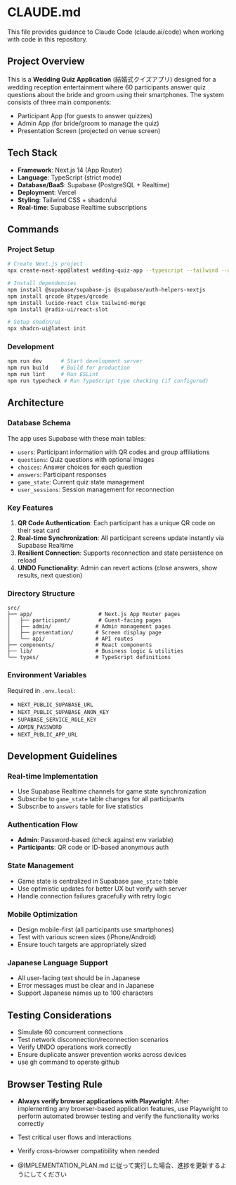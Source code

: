 # CLAUDE.md

This file provides guidance to Claude Code (claude.ai/code) when working with code in this repository.

## Project Overview

This is a **Wedding Quiz Application** (結婚式クイズアプリ) designed for a wedding reception entertainment where 60 participants answer quiz questions about the bride and groom using their smartphones. The system consists of three main components:
- Participant App (for guests to answer quizzes)
- Admin App (for bride/groom to manage the quiz)
- Presentation Screen (projected on venue screen)

## Tech Stack

- **Framework**: Next.js 14 (App Router)
- **Language**: TypeScript (strict mode)
- **Database/BaaS**: Supabase (PostgreSQL + Realtime)
- **Deployment**: Vercel
- **Styling**: Tailwind CSS + shadcn/ui
- **Real-time**: Supabase Realtime subscriptions

## Commands

### Project Setup
```bash
# Create Next.js project
npx create-next-app@latest wedding-quiz-app --typescript --tailwind --app

# Install dependencies
npm install @supabase/supabase-js @supabase/auth-helpers-nextjs
npm install qrcode @types/qrcode
npm install lucide-react clsx tailwind-merge
npm install @radix-ui/react-slot

# Setup shadcn/ui
npx shadcn-ui@latest init
```

### Development
```bash
npm run dev      # Start development server
npm run build    # Build for production
npm run lint     # Run ESLint
npm run typecheck # Run TypeScript type checking (if configured)
```

## Architecture

### Database Schema
The app uses Supabase with these main tables:
- `users`: Participant information with QR codes and group affiliations
- `questions`: Quiz questions with optional images
- `choices`: Answer choices for each question
- `answers`: Participant responses
- `game_state`: Current quiz state management
- `user_sessions`: Session management for reconnection

### Key Features
1. **QR Code Authentication**: Each participant has a unique QR code on their seat card
2. **Real-time Synchronization**: All participant screens update instantly via Supabase Realtime
3. **Resilient Connection**: Supports reconnection and state persistence on reload
4. **UNDO Functionality**: Admin can revert actions (close answers, show results, next question)

### Directory Structure
```
src/
├── app/                     # Next.js App Router pages
│   ├── participant/         # Guest-facing pages
│   ├── admin/              # Admin management pages
│   ├── presentation/       # Screen display page
│   └── api/                # API routes
├── components/             # React components
├── lib/                    # Business logic & utilities
└── types/                  # TypeScript definitions
```

### Environment Variables
Required in `.env.local`:
- `NEXT_PUBLIC_SUPABASE_URL`
- `NEXT_PUBLIC_SUPABASE_ANON_KEY`
- `SUPABASE_SERVICE_ROLE_KEY`
- `ADMIN_PASSWORD`
- `NEXT_PUBLIC_APP_URL`

## Development Guidelines

### Real-time Implementation
- Use Supabase Realtime channels for game state synchronization
- Subscribe to `game_state` table changes for all participants
- Subscribe to `answers` table for live statistics

### Authentication Flow
- **Admin**: Password-based (check against env variable)
- **Participants**: QR code or ID-based anonymous auth

### State Management
- Game state is centralized in Supabase `game_state` table
- Use optimistic updates for better UX but verify with server
- Handle connection failures gracefully with retry logic

### Mobile Optimization
- Design mobile-first (all participants use smartphones)
- Test with various screen sizes (iPhone/Android)
- Ensure touch targets are appropriately sized

### Japanese Language Support
- All user-facing text should be in Japanese
- Error messages must be clear and in Japanese
- Support Japanese names up to 100 characters

## Testing Considerations
- Simulate 60 concurrent connections
- Test network disconnection/reconnection scenarios
- Verify UNDO operations work correctly
- Ensure duplicate answer prevention works across devices
- use gh command to operate github

## Browser Testing Rule
- **Always verify browser applications with Playwright**: After implementing any browser-based application features, use Playwright to perform automated browser testing and verify the functionality works correctly
- Test critical user flows and interactions
- Verify cross-browser compatibility when needed

- @IMPLEMENTATION_PLAN.md に従って実行した場合、進捗を更新するようにしてください